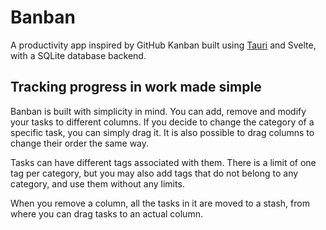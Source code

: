 # Banban

A productivity app inspired by GitHub Kanban built using [Tauri](https://tauri.app/) and Svelte, with a SQLite database backend.

## Tracking progress in work made simple

Banban is built with simplicity in mind. You can add, remove and modify your tasks to different columns. If you decide to change the category of a specific task, you can simply drag it. It is also possible to drag columns to change their order the same way.

Tasks can have different tags associated with them. There is a limit of one tag per category, but you may also add tags that do not belong to any category, and use them without any limits.

When you remove a column, all the tasks in it are moved to a stash, from where you can drag tasks to an actual column.
